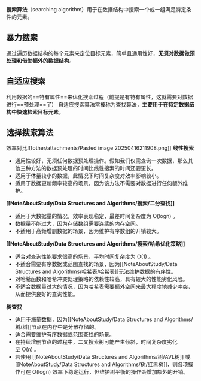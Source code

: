 **搜索算法**（searching algorithm）用于在数据结构中搜索一个或一组满足特定条件的元素。
## 暴力搜索
通过遍历数据结构的每个元素来定位目标元素，简单且通用性好，**无须对数据做预处理和借助额外的数据结构**。
## 自适应搜索
利用数据的==特有属性==来优化搜索过程（前提是有特有属性，这就需要对数据进行==预处理==了）
自适应搜索算法常被称为查找算法，**主要用于在特定数据结构中快速检索目标元素**。
## 选择搜索算法
效率对比![[other/attachments/Pasted image 20250416211908.png]]
**线性搜索**
- 通用性较好，无须任何数据预处理操作。假如我们仅需查询一次数据，那么其他三种方法的数据预处理的时间比线性搜索的时间还要更长。
- 适用于体量较小的数据，此情况下时间复杂度对效率影响较小。
- 适用于数据更新频率较高的场景，因为该方法不需要对数据进行任何额外维护。

**[[NoteAboutStudy/Data Structures and  Algorithms/搜索/二分查找]]**
- 适用于大数据量的情况，效率表现稳定，最差时间复杂度为 O(log⁡n) 。
- 数据量不能过大，因为存储数组需要连续的内存空间。
- 不适用于高频增删数据的场景，因为维护有序数组的开销较大。

**[[NoteAboutStudy/Data Structures and  Algorithms/搜索/哈希优化策略]]**
- 适合对查询性能要求很高的场景，平均时间复杂度为 O(1) 。
- 不适合需要有序数据或范围查找的场景，因为[[NoteAboutStudy/Data Structures and  Algorithms/哈希表/哈希表]]无法维护数据的有序性。
- 对哈希函数和哈希冲突处理策略的依赖性较高，具有较大的性能劣化风险。
- 不适合数据量过大的情况，因为哈希表需要额外空间来最大程度地减少冲突，从而提供良好的查询性能。

**树查找**
- 适用于海量数据，因为[[NoteAboutStudy/Data Structures and  Algorithms/树/树]]节点在内存中是分散存储的。
- 适合需要维护有序数据或范围查找的场景。
- 在持续增删节点的过程中，二叉搜索树可能产生倾斜，时间复杂度劣化至 O(n) 。
- 若使用 [[NoteAboutStudy/Data Structures and  Algorithms/树/AVL树]] 或[[NoteAboutStudy/Data Structures and  Algorithms/树/红黑树]]，则各项操作可在 O(log⁡n) 效率下稳定运行，但维护树平衡的操作会增加额外的开销。